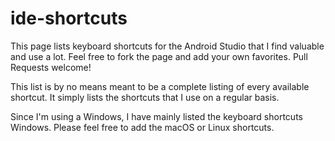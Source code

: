 # ide-shortcuts

This page lists keyboard shortcuts for the Android Studio that I find valuable and use a lot. Feel free to fork the page and add your own favorites. Pull Requests welcome!

This list is by no means meant to be a complete listing of every available shortcut. It simply lists the shortcuts that I use on a regular basis.

Since I'm using a Windows, I have mainly listed the keyboard shortcuts Windows. Please feel free to add the macOS or Linux shortcuts.
